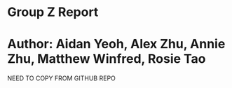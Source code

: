 # Group Z Report

# Author: Aidan Yeoh, Alex Zhu, Annie Zhu, Matthew Winfred, Rosie Tao

NEED TO COPY FROM GITHUB REPO
